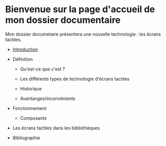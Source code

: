 # Bienvenue sur la page d'accueil de mon dossier documentaire 

Mon dossier documetaire présentera une nouvelle technologie : les écrans tactiles. 


* [Introduction](Introduction.md)

* Définition
    
    * Qu'est-ce que c'est ?
    
    * Les différents types de technologie d'écrans tactiles
    
    * Historique
    
    * Avantanges/inconvénients

* Fonctionnement

    * Composants 

* Les écrans tactiles dans les bibliothèques

* Bibliographie
